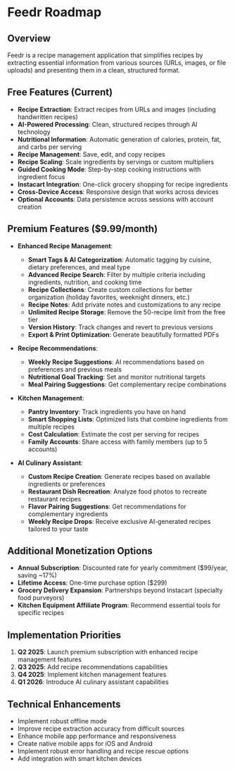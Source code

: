 # Feedr Roadmap

## Overview
Feedr is a recipe management application that simplifies recipes by extracting essential information from various sources (URLs, images, or file uploads) and presenting them in a clean, structured format.

## Free Features (Current)
- **Recipe Extraction**: Extract recipes from URLs and images (including handwritten recipes)
- **AI-Powered Processing**: Clean, structured recipes through AI technology
- **Nutritional Information**: Automatic generation of calories, protein, fat, and carbs per serving
- **Recipe Management**: Save, edit, and copy recipes
- **Recipe Scaling**: Scale ingredients by servings or custom multipliers
- **Guided Cooking Mode**: Step-by-step cooking instructions with ingredient focus
- **Instacart Integration**: One-click grocery shopping for recipe ingredients
- **Cross-Device Access**: Responsive design that works across devices
- **Optional Accounts**: Data persistence across sessions with account creation

## Premium Features ($9.99/month)
- **Enhanced Recipe Management**:
  - **Smart Tags & AI Categorization**: Automatic tagging by cuisine, dietary preferences, and meal type
  - **Advanced Recipe Search**: Filter by multiple criteria including ingredients, nutrition, and cooking time
  - **Recipe Collections**: Create custom collections for better organization (holiday favorites, weeknight dinners, etc.)
  - **Recipe Notes**: Add private notes and customizations to any recipe
  - **Unlimited Recipe Storage**: Remove the 50-recipe limit from the free tier
  - **Version History**: Track changes and revert to previous versions
  - **Export & Print Optimization**: Generate beautifully formatted PDFs

- **Recipe Recommendations**:
  - **Weekly Recipe Suggestions**: AI recommendations based on preferences and previous meals
  - **Nutritional Goal Tracking**: Set and monitor nutritional targets
  - **Meal Pairing Suggestions**: Get complementary recipe combinations

- **Kitchen Management**:
  - **Pantry Inventory**: Track ingredients you have on hand
  - **Smart Shopping Lists**: Optimized lists that combine ingredients from multiple recipes
  - **Cost Calculation**: Estimate the cost per serving for recipes
  - **Family Accounts**: Share access with family members (up to 5 accounts)

- **AI Culinary Assistant**:
  - **Custom Recipe Creation**: Generate recipes based on available ingredients or preferences
  - **Restaurant Dish Recreation**: Analyze food photos to recreate restaurant recipes
  - **Flavor Pairing Suggestions**: Get recommendations for complementary ingredients
  - **Weekly Recipe Drops**: Receive exclusive AI-generated recipes tailored to your taste

## Additional Monetization Options
- **Annual Subscription**: Discounted rate for yearly commitment ($99/year, saving ~17%)
- **Lifetime Access**: One-time purchase option ($299)
- **Grocery Delivery Expansion**: Partnerships beyond Instacart (specialty food purveyors)
- **Kitchen Equipment Affiliate Program**: Recommend essential tools for specific recipes

## Implementation Priorities
1. **Q2 2025**: Launch premium subscription with enhanced recipe management features
2. **Q3 2025**: Add recipe recommendations capabilities
3. **Q4 2025**: Implement kitchen management features
4. **Q1 2026**: Introduce AI culinary assistant capabilities

## Technical Enhancements
- Implement robust offline mode
- Improve recipe extraction accuracy from difficult sources
- Enhance mobile app performance and responsiveness
- Create native mobile apps for iOS and Android
- Implement robust error handling and recipe rescue options
- Add integration with smart kitchen devices